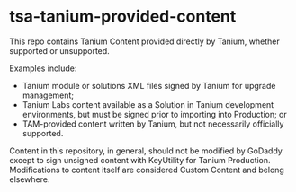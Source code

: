# tsa-tanium-provided-content
This repo contains Tanium Content provided directly by Tanium, whether supported or unsupported.

Examples include:
* Tanium module or solutions XML files signed by Tanium for upgrade management;
* Tanium Labs content available as a Solution in Tanium development environments, but must be signed prior to importing into Production; or
* TAM-provided content written by Tanium, but not necessarily officially supported.

Content in this repository, in general, should not be modified by GoDaddy except to sign unsigned content with KeyUtility for Tanium Production. Modifications to content itself are considered Custom Content and belong elsewhere.
